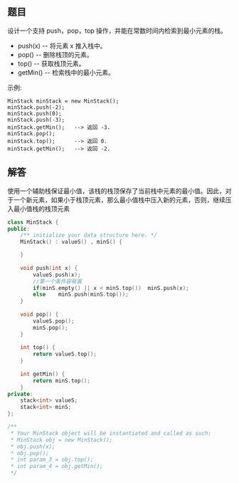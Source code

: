 ## 题目

设计一个支持 push，pop，top 操作，并能在常数时间内检索到最小元素的栈。

* push(x) -- 将元素 x 推入栈中。
* pop() -- 删除栈顶的元素。
* top() -- 获取栈顶元素。
* getMin() -- 检索栈中的最小元素。

示例:

```
MinStack minStack = new MinStack();
minStack.push(-2);
minStack.push(0);
minStack.push(-3);
minStack.getMin();   --> 返回 -3.
minStack.pop();
minStack.top();      --> 返回 0.
minStack.getMin();   --> 返回 -2.
```

## 解答

使用一个辅助栈保证最小值，该栈的栈顶保存了当前栈中元素的最小值。因此，对于一个新元素，如果小于栈顶元素，那么最小值栈中压入新的元素，否则，继续压入最小值栈的栈顶元素

```c++
class MinStack {
public:
    /** initialize your data structure here. */
    MinStack() : valueS() , minS() {

    }
    
    void push(int x) {
        valueS.push(x);
        //第一个条件容易漏
        if(minS.empty() || x < minS.top())  minS.push(x);
        else    minS.push(minS.top());
    }
    
    void pop() {
        valueS.pop();
        minS.pop();
    }
    
    int top() {
        return valueS.top();
    }
    
    int getMin() {
        return minS.top();
    }
private:
    stack<int> valueS;
    stack<int> minS;
};

/**
 * Your MinStack object will be instantiated and called as such:
 * MinStack obj = new MinStack();
 * obj.push(x);
 * obj.pop();
 * int param_3 = obj.top();
 * int param_4 = obj.getMin();
 */
```